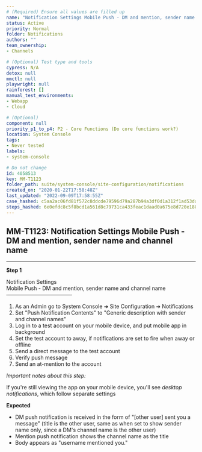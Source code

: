 ```yaml
---
# (Required) Ensure all values are filled up
name: "Notification Settings Mobile Push - DM and mention, sender name and channel name"
status: Active
priority: Normal
folder: Notifications
authors: ""
team_ownership: 
- Channels

# (Optional) Test type and tools
cypress: N/A
detox: null
mmctl: null
playwright: null
rainforest: []
manual_test_environments: 
- Webapp
- Cloud

# (Optional)
component: null
priority_p1_to_p4: P2 - Core Functions (Do core functions work?)
location: System Console
tags: 
- Never tested
labels: 
- system-console

# Do not change
id: 4058513
key: MM-T1123
folder_path: suite/system-console/site-configuration/notifications
created_on: "2020-01-22T17:58:48Z"
last_updated: "2022-09-09T17:58:55Z"
case_hashed: c5aa2ac06fd81f572c8ddcde79596d79a287b94a3df0d1a312f1ad53da4e6e10abe305e804e9a2b01daeff57f9090c01
steps_hashed: 6e0efdc8c5f8bcd1a561d8c79731ca433feac1daad0a675e8d720e180b91a7cd278880ed4d31645ef2de1c3f50668350
---
```


## MM-T1123: Notification Settings Mobile Push - DM and mention, sender name and channel name

---

**Step 1**

Notification Settings\
Mobile Push - DM and mention, sender name and channel name\
–––––––––––––––––––––––––

1. As an Admin go to System Console ➜ Site Configuration ➜ Notifications
2. Set "Push Notification Contents" to "Generic description with sender and channel names"
3. Log in to a test account on your mobile device, and put mobile app in background
4. Set the test account to away, if notifications are set to fire when away or offline
5. Send a direct message to the test account
6. Verify push message
7. Send an at-mention to the account

_Important notes about this step:_

If you're still viewing the app on your mobile device, you'll see _desktop notifications_, which follow separate settings

**Expected**

- DM push notification is received in the form of "\[other user] sent you a message" (title is the other user, same as when set to show sender name only, since a DM's channel name is the other user)
- Mention push notification shows the channel name as the title
- Body appears as "username mentioned you."
